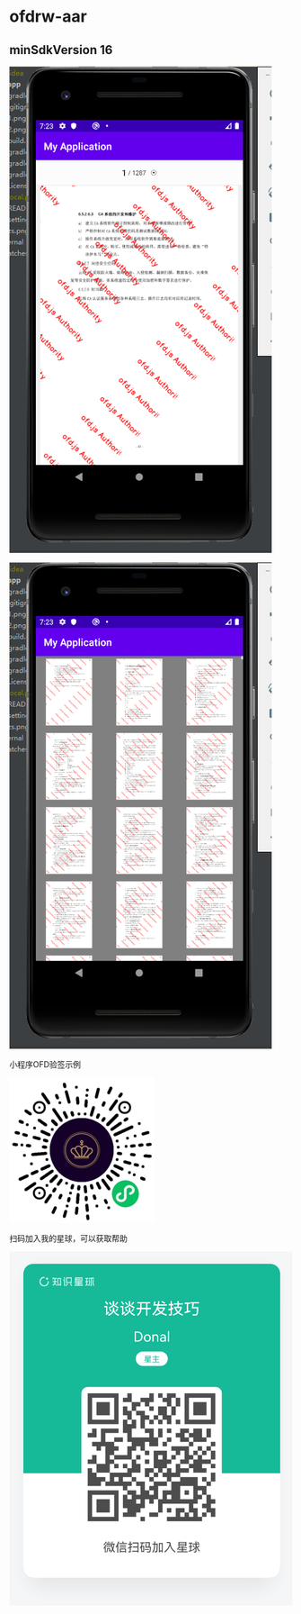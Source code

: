 # ofdrw-aar

##  minSdkVersion 16

![示例](./1.png)

![示例](./2.png)

小程序OFD验签示例

![示例](./gh_6711026c0ea7_258.jpg)

扫码加入我的星球，可以获取帮助

![示例-w150](./zs.png)
